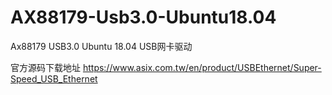 # AX88179-Usb3.0-Ubuntu18.04
Ax88179 USB3.0 Ubuntu 18.04 USB网卡驱动

官方源码下载地址
https://www.asix.com.tw/en/product/USBEthernet/Super-Speed_USB_Ethernet
